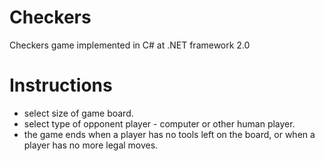# Checkers
Checkers game implemented in C# at .NET framework 2.0

# Instructions
+ select size of game board.
+ select type of opponent player - computer or other human player.
+ the game ends when a player has no tools left on the board, 
or when a player has no more legal moves.

